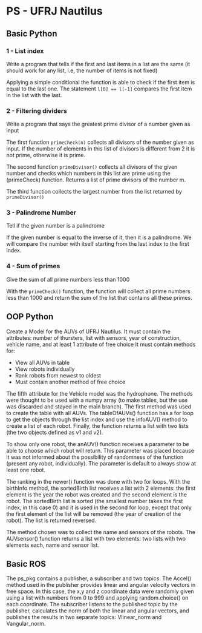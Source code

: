 # PS - UFRJ Nautilus

## Basic Python
### 1 - List index
Write a program that tells if the first and last items in a list are the same (it should work for any list, i.e, the number of items is not fixed)

Applying a simple conditional the function is able to check if the first item is equal to the last one. The statement `l[0] == l[-1]` compares the first item in the list with the last. 

### 2 - Filtering dividers
Write a program that says the greatest prime divisor of a number given as input

The first function `primeCheck(n)` collects all divisors of the number given as input. If the number of elements in this list of divisors is different from 2 it is not prime, otherwise it is prime.

The second function `primeDivisor()` collects all divisors of the given number and checks which numbers in this list are prime using the (primeCheck) function. Returns a list of prime divisors of the number m.

The third function collects the largest number from the list returned by `primeDivisor()`

### 3 - Palindrome Number
Tell if the given number is a palindrome

If the given number is equal to the inverse of it, then it is a palindrome. We will compare the number with itself starting from the last index to the first index.

### 4 - Sum of primes
Give the sum of all prime numbers less than 1000

With the `primeCheck()` function, the function will collect all prime numbers less than 1000 and return the sum of the list that contains all these primes.

## OOP Python
Create a Model for the AUVs of UFRJ Nautilus. It must contain the attributes: number of thursters, list with sensors, year of construction, vehicle name, and at least 1 attribute of free choice It must contain methods for:
- View all AUVs in table
- View robots individually
- Rank robots from newest to oldest
- Must contain another method of free choice

The fifth attribute for the Vehicle model was the hydrophone. The methods were thought to be used with a numpy array (to make tables, but the use was discarded and stayed in the main branch). The first method was used to create the table with all AUVs. The tableOfAUVs() function has a for loop to get the objects through the list index and use the infoAUV() method to create a list of each robot. Finally, the function returns a list with two lists (the two objects defined as v1 and v2).

To show only one robot, the anAUV() function receives a parameter to be able to choose which robot will return. This parameter was placed because it was not informed about the possibility of randomness of the function (present any robot, individually). The parameter is default to always show at least one robot.

The ranking in the newer() function was done with two for loops. With the birthInfo method, the sortedBirth list receives a list with 2 elements: the first element is the year the robot was created and the second element is the robot. The sortedBirth list is sorted (the smallest number takes the first index, in this case 0) and it is used in the second for loop, except that only the first element of the list will be removed (the year of creation of the robot). The list is returned reversed.

The method chosen was to collect the name and sensors of the robots. The AUVsensor() function returns a list with two elements: two lists with two elements each, name and sensor list.

## Basic ROS

The ps_pkg contains a publisher, a subscriber and two topics. The Accel() method used in the publisher provides linear and angular velocity vectors in free space. In this case, the x,y and z coordinate data were randomly given using a list with numbers from 0 to 999 and applying random.choice() on each coordinate. The subscriber listens to the published topic by the publisher, calculates the norm of both the linear and angular vectors, and publishes the results in two separate topics: Vlinear_norm and Vangular_norm.

